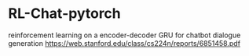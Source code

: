 # RL-Chat-pytorch
reinforcement learning on a encoder-decoder GRU for chatbot dialogue generation 
https://web.stanford.edu/class/cs224n/reports/6851458.pdf
